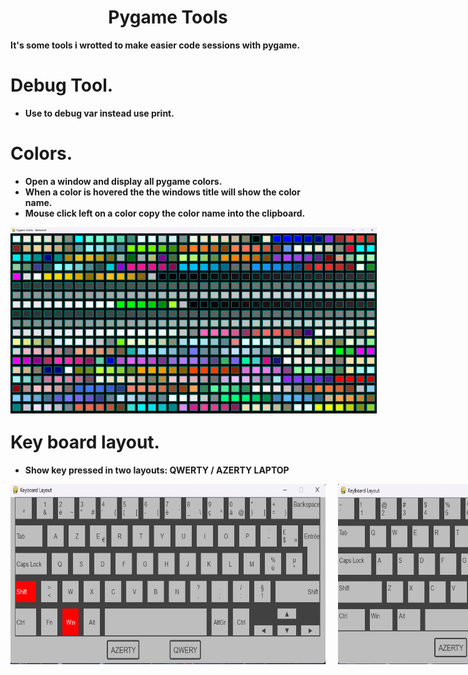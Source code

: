 <h1 align='center'>Pygame Tools</a></h1><p align='center'><b>


It's some tools i wrotted to make easier code sessions with pygame.

# Debug Tool.
- Use to debug var instead use print.

# Colors.
- Open a window and display all pygame colors.
- When a color is hovered the the windows title will show the color name.
- Mouse click left on a color copy the color name into the clipboard.
<p align="center" style="width:586px;height:288px;"><img src="screenshots/colors.png"></p>

# Key board layout.
- Show key pressed in two layouts: QWERTY / AZERTY LAPTOP

<!-- <p align="center" style="display: inline;"><img src="screenshots/azerty_layout.png"><img src="screenshots/qwerty_layout.png"></p> -->

<div style="display: flex; gap:20px;">
    <img style="width:586px;height:288px;" src="screenshots/azerty_layout.png">
    <img style="width:586px;height:288px;" src="screenshots/qwerty_layout.png">
</div>